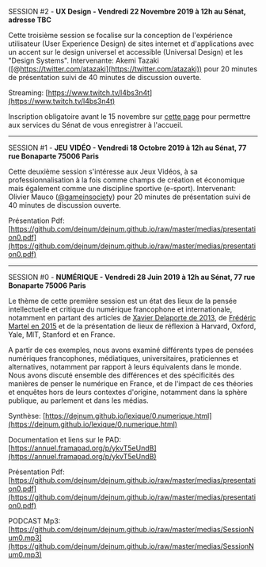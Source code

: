<a name="s2"></a>SESSION #2 - **UX Design - Vendredi 22 Novembre 2019 à 12h au Sénat, adresse TBC**

Cette troisième session se focalise sur la conception de l'expérience utilisateur (User Experience Design) de sites internet et d'applications avec un accent sur le design universel et accessible (Universal Design) et les "Design Systems". Intervenante: Akemi Tazaki ([@https://twitter.com/atazaki](https://twitter.com/atazaki)) pour 20 minutes de présentation suivi de 40 minutes de discussion ouverte. 

Streaming: [https://www.twitch.tv/l4bs3n4t](https://www.twitch.tv/l4bs3n4t)

Inscription obligatoire avant le 15 novembre sur [cette page](https://forum.en-root.org/t/journee-atelier-au-senat-2/43) pour permettre aux services du Sénat de vous enregistrer à l'accueil.

<hr>

<a name="s1"></a>SESSION #1 - **JEU VIDÉO - Vendredi 18 Octobre 2019 à 12h au Sénat, 77 rue Bonaparte 75006 Paris**

Cette deuxième session s'intéresse aux Jeux Vidéos, à sa professionnalisation à la fois comme champs de création et économique mais également comme une discipline sportive (e-sport). Intervenant: Olivier Mauco ([@gameinsociety](https://twitter.com/GameinSociety)) pour 20 minutes de présentation suivi de 40 minutes de discussion ouverte. 

Présentation Pdf: [https://github.com/dejnum/dejnum.github.io/raw/master/medias/presentation0.pdf](https://github.com/dejnum/dejnum.github.io/raw/master/medias/presentation0.pdf)

<hr>

<a name="s0"></a>SESSION #0 - **NUMÉRIQUE - Vendredi 28 Juin 2019 à 12h au Sénat, 77 rue Bonaparte 75006 Paris**

Le thème de cette première session est un état des lieux de la pensée intellectuelle et critique du numérique francophone et internationale, notamment en partant des articles de [Xavier Delaporte de 2013](https://www.franceculture.fr/numerique/pas-dintellectuels-critiques-dans-le-numerique), de [Frédéric Martel en 2015](https://medium.com/@martelf/les-penseurs-du-web-the-internet-s-thinkers-fe7db9ebe025) et de la présentation de lieux de réflexion à Harvard, Oxford, Yale, MIT, Stanford et en France. 

A partir de ces exemples, nous avons examiné différents types de pensées numériques francophones, médiatiques, universitaires, praticiennes et alternatives, notamment par rapport à leurs équivalents dans le monde. Nous avons discuté ensemble des différences et des spécificités des manières de penser le numérique en France, et de l'impact de ces théories et enquêtes hors de leurs contextes d'origine, notamment dans la sphère publique, au parlement et dans les médias.

Synthèse: [https://dejnum.github.io/lexique/0.numerique.html](https://dejnum.github.io/lexique/0.numerique.html)

Documentation et liens sur le PAD: [https://annuel.framapad.org/p/ykvT5eUndB](https://annuel.framapad.org/p/ykvT5eUndB)

Présentation Pdf: [https://github.com/dejnum/dejnum.github.io/raw/master/medias/presentation0.pdf](https://github.com/dejnum/dejnum.github.io/raw/master/medias/presentation0.pdf)

PODCAST Mp3: [https://github.com/dejnum/dejnum.github.io/raw/master/medias/SessionNum0.mp3](https://github.com/dejnum/dejnum.github.io/raw/master/medias/SessionNum0.mp3)
